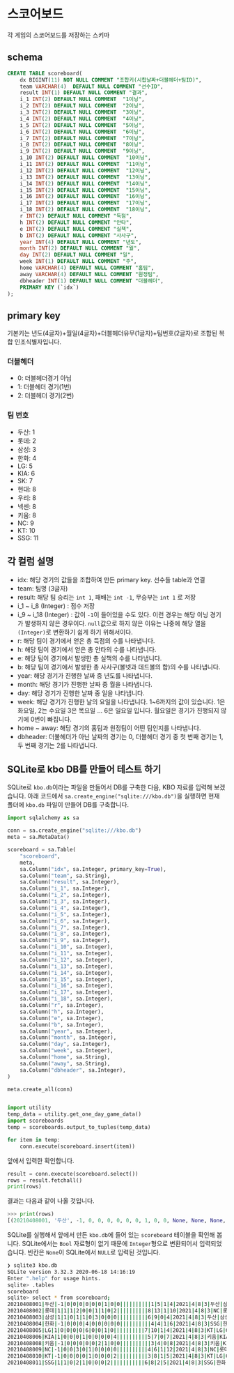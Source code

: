 # 스코어보드

각 게임의 스코어보드를 저장하는 스키마

## schema

```sql
CREATE TABLE scoreboard(
    dx BIGINT(11) NOT NULL COMMENT "조합키(시합날짜+더블헤더+팀ID)",
    team VARCHAR(4)  DEFAULT NULL COMMENT "선수ID",
    result INT(1) DEFAULT NULL COMMENT "결과",
    i_1 INT(2) DEFAULT NULL COMMENT  "1이닝",
    i_2 INT(2) DEFAULT NULL COMMENT  "2이닝",
    i_3 INT(2) DEFAULT NULL COMMENT  "3이닝",
    i_4 INT(2) DEFAULT NULL COMMENT  "4이닝",
    i_5 INT(2) DEFAULT NULL COMMENT  "5이닝",
    i_6 INT(2) DEFAULT NULL COMMENT  "6이닝",
    i_7 INT(2) DEFAULT NULL COMMENT  "7이닝",
    i_8 INT(2) DEFAULT NULL COMMENT  "8이닝",
    i_9 INT(2) DEFAULT NULL COMMENT  "9이닝",
    i_10 INT(2) DEFAULT NULL COMMENT  "10이닝",
    i_11 INT(2) DEFAULT NULL COMMENT  "11이닝",
    i_12 INT(2) DEFAULT NULL COMMENT  "12이닝",
    i_13 INT(2) DEFAULT NULL COMMENT  "13이닝",
    i_14 INT(2) DEFAULT NULL COMMENT  "14이닝",
    i_15 INT(2) DEFAULT NULL COMMENT  "15이닝",
    i_16 INT(2) DEFAULT NULL COMMENT  "16이닝",
    i_17 INT(2) DEFAULT NULL COMMENT  "17이닝",
    i_18 INT(2) DEFAULT NULL COMMENT  "18이닝",
    r INT(2) DEFAULT NULL COMMENT "득점",
    h INT(2) DEFAULT NULL COMMENT "안타",
    e INT(2) DEFAULT NULL COMMENT "실책",
    b INT(2) DEFAULT NULL COMMENT "사사구",
    year INT(4) DEFAULT NULL COMMENT "년도",
    month INT(2) DEFAULT NULL COMMENT "월",
    day INT(2) DEFAULT NULL COMMENT "일",
    week INT(1) DEFAULT NULL COMMENT "주",
    home VARCHAR(4) DEFAULT NULL COMMENT "홈팀",
    away VARCHAR(4) DEFAULT NULL COMMENT "원정팀",
    dbheader INT(1) DEFAULT NULL COMMENT "더블헤더",
    PRIMARY KEY (`idx`)
);
```

## primary key

기본키는 년도(4글자)+월일(4글자)+더블헤더유무(1글자)+팀번호(2글자)로 조합된 복합 인조식별자입니다.

### 더블헤더

- 0: 더블헤더경기 아님
- 1: 더블헤더 경기(1번)
- 2: 더블헤더 경기(2번)

### 팀 번호

- 두산: 1
- 롯데: 2
- 삼성: 3
- 한화: 4
- LG: 5
- KIA: 6
- SK: 7
- 현대: 8
- 우리: 8
- 넥센: 8
- 키움: 8
- NC: 9
- KT: 10
- SSG: 11

## 각 컬럼 설명

- idx: 해당 경기의 값들을 조합하여 만든 primary key. 선수들 table과 연결
- team: 팀명 (3글자)
- result: 해당 팀 승리는 `int 1`, 패배는 `int -1`, 무승부는 `int 1` 로 저장
- i_1 ~ i_8 (Integer) : 점수 저장
- i_9 ~ i_18 (Integer) : 값이 `-1`이 들어있을 수도 있다. 이런 경우는 해당 이닝 경기가 발생하지 않은 경우이다. `null`값으로 하지 않은 이유는 나중에 해당 열을 `(Integer)`로 변환하기 쉽게 하기 위해서이다.
- r: 해당 팀이 경기에서 얻은 총 득점의 수를 나타냅니다.
- h: 해당 팀이 경기에서 얻은 총 안타의 수를 나타냅니다.
- e: 해당 팀이 경기에서 발생한 총 실책의 수를 나타냅니다.
- b: 해당 팀이 경기에서 발생한 총 사사구(볼넷과 데드볼의 합)의 수를 나타냅니다.
- year: 해당 경기가 진행한 날짜 중 년도를 나타냅니다.
- month: 해당 경기가 진행한 날짜 중 월을 나타냅니다.
- day: 해당 경기가 진행한 날짜 중 일을 나타냅니다.
- week: 해당 경기가 진행한 날의 요일을 나타냅니다. 1~6까지의 값이 있습니다. 1은 화요일, 2는 수요일 3은 목요일 ... 6은 일요일 입니다. 월요일은 경기가 진행되지 않기에 0번이 빠집니다.
- home ~ away: 해당 경기의 홈팀과 원정팀이 어떤 팀인지를 나타냅니다.
- dbheader: 더불헤더가 아닌 날짜의 경기는 0, 더블헤더 경기 중 첫 번째 경기는 1, 두 번째 경기는 2를 나타냅니다.

## SQLite로 kbo DB를 만들어 테스트 하기

SQLite로 `kbo.db`이라는 파일을 만들어서 DB를 구축한 다음, KBO 자료를 입력해 보겠습니다. 아래 코드에서 `sa.create_engine("sqlite:///kbo.db")`을 실행하면 현재 폴더에 `kbo.db` 파일이 만들어 DB를 구축합니다.

```python
import sqlalchemy as sa

conn = sa.create_engine("sqlite:///kbo.db")
meta = sa.MetaData()

scoreboard = sa.Table(
    "scoreboard",
    meta,
    sa.Column("idx", sa.Integer, primary_key=True),
    sa.Column("team", sa.String),
    sa.Column("result", sa.Integer),
    sa.Column("i_1", sa.Integer),
    sa.Column("i_2", sa.Integer),
    sa.Column("i_3", sa.Integer),
    sa.Column("i_4", sa.Integer),
    sa.Column("i_5", sa.Integer),
    sa.Column("i_6", sa.Integer),
    sa.Column("i_7", sa.Integer),
    sa.Column("i_8", sa.Integer),
    sa.Column("i_9", sa.Integer),
    sa.Column("i_10", sa.Integer),
    sa.Column("i_11", sa.Integer),
    sa.Column("i_12", sa.Integer),
    sa.Column("i_13", sa.Integer),
    sa.Column("i_14", sa.Integer),
    sa.Column("i_15", sa.Integer),
    sa.Column("i_16", sa.Integer),
    sa.Column("i_17", sa.Integer),
    sa.Column("i_18", sa.Integer),
    sa.Column("r", sa.Integer),
    sa.Column("h", sa.Integer),
    sa.Column("e", sa.Integer),
    sa.Column("b", sa.Integer),
    sa.Column("year", sa.Integer),
    sa.Column("month", sa.Integer),
    sa.Column("day", sa.Integer),
    sa.Column("week", sa.Integer),
    sa.Column("home", sa.String),
    sa.Column("away", sa.String),
    sa.Column("dbheader", sa.Integer),
)

meta.create_all(conn)


import utility
temp_data = utility.get_one_day_game_data()
import scoreboards
temp = scoreboards.output_to_tuples(temp_data)

for item in temp:
    conn.execute(scoreboard.insert(item))
```

앞에서 입력한 확인합니다.

```python
result = conn.execute(scoreboard.select())
rows = result.fetchall()
print(rows)
```

결과는 다음과 같이 나올 것입니다.

```python
>>> print(rows)
[(20210408001, '두산', -1, 0, 0, 0, 0, 0, 0, 1, 0, 0, None, None, None, None, None, None, None, None, None, 1, 5, 1, 4, 2021, 4, 8, 3, '두산', '삼성', 0), (20210408002, '롯데', 1, 1, 1, 2, 0, 0, 1, 1, 0, 2, None, None, None, None, None, None, None, None, None, 8, 13, 1, 10, 2021, 4, 8, 3, 'NC', '롯데', 0), (20210408003, '삼성', 1, 1, 0, 1, 1, 0, 3, 0, 0, 0, None, None, None, None, None, None, None, None, None, 6, 9, 0, 4, 2021, 4, 8, 3, '두산', '삼성', 0), (20210408004, '한화', -1, 0, 0, 0, 4, 0, 0, 0, 0, 0, None, None, None, None, None, None, None, None, None, 4, 4, 1, 6, 2021, 4, 8, 3, 'SSG', '한화', 0), (20210408005, 'LG', 1, 0, 0, 0, 0, 6, 0, 0, 1, 0, None, None, None, None, None, None, None, None, None, 7, 10, 1, 4, 2021, 4, 8, 3, 'KT', 'LG', 0), (20210408006, 'KIA', 1, 0, 0, 0, 1, 0, 0, 0, 0, 4, None, None, None, None, None, None, None, None, None, 5, 7, 0, 7, 2021, 4, 8, 3, '키움', 'KIA', 0), (20210408008, '키움', -1, 0, 0, 0, 0, 0, 2, 1, 0, 0, None, None, None, None, None, None, None, None, None, 3, 4, 0, 8, 2021, 4, 8, 3, '키움', 'KIA', 0), (20210408009, 'NC', -1, 0, 0, 3, 0, 1, 0, 0, 0, 0, None, None, None, None, None, None, None, None, None, 4, 6, 1, 12, 2021, 4, 8, 3, 'NC', '롯데', 0), (20210408010, 'KT', -1, 0, 0, 0, 0, 1, 0, 0, 0, 2, None, None, None, None, None, None, None, None, None, 3, 8, 1, 5, 2021, 4, 8, 3, 'KT', 'LG', 0), (20210408011, 'SSG', 1, 1, 0, 2, 1, 0, 0, 0, 2, None, None, None, None, None, None, None, None, None, None, 6, 8, 2, 5, 2021, 4, 8, 3, 'SSG', '한화', 0)]
```

SQLite를 실행해서 앞에서 만든 `kbo.db`에 들어 있는 `scoreboard` 테이블을 확인해 봅니다. SQLite에서는 `Bool` 자료형이 없기 때문에 `Integer`형으로 변환되어서 입력되었습니다. 빈칸은 `None`이 SQLite에서 `NULL`로 입력된 것입니다.

```bash
❯ sqlite3 kbo.db
SQLite version 3.32.3 2020-06-18 14:16:19
Enter ".help" for usage hints.
sqlite> .tables
scoreboard
sqlite> select * from scoreboard;
20210408001|두산|-1|0|0|0|0|0|0|1|0|0||||||||||1|5|1|4|2021|4|8|3|두산|삼성|0
20210408002|롯데|1|1|1|2|0|0|1|1|0|2||||||||||8|13|1|10|2021|4|8|3|NC|롯데|0
20210408003|삼성|1|1|0|1|1|0|3|0|0|0||||||||||6|9|0|4|2021|4|8|3|두산|삼성|0
20210408004|한화|-1|0|0|0|4|0|0|0|0|0||||||||||4|4|1|6|2021|4|8|3|SSG|한화|0
20210408005|LG|1|0|0|0|0|6|0|0|1|0||||||||||7|10|1|4|2021|4|8|3|KT|LG|0
20210408006|KIA|1|0|0|0|1|0|0|0|0|4||||||||||5|7|0|7|2021|4|8|3|키움|KIA|0
20210408008|키움|-1|0|0|0|0|0|2|1|0|0||||||||||3|4|0|8|2021|4|8|3|키움|KIA|0
20210408009|NC|-1|0|0|3|0|1|0|0|0|0||||||||||4|6|1|12|2021|4|8|3|NC|롯데|0
20210408010|KT|-1|0|0|0|0|1|0|0|0|2||||||||||3|8|1|5|2021|4|8|3|KT|LG|0
20210408011|SSG|1|1|0|2|1|0|0|0|2|||||||||||6|8|2|5|2021|4|8|3|SSG|한화|0
```
